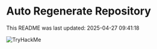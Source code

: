 # Auto Regenerate Repository

This README was last updated: 2025-04-27 09:41:18

 ![TryHackMe](https://tryhackme.com/badge/533634)